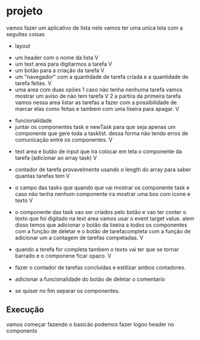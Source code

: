 # projeto
vamos fazer um aplicativo de lista nele vamos ter uma unica tela com a seguites coisas
* layout
- um header com o nome da lista V
- um text area para digitarmos a tarefa V
- um botão para a criação da tarefa V
- um "navegador" com a quantidade de tarefa criada e a quantidade de tarefa feitas. V
- uma area com duas opões
    1 caso não tenha nenhuma tarefa vamos mostrar um aviso de não tem tarefa V
    2 a partira da primeira tarefa vamos nessa area listar as tarefas a fazer com a possibilidade de marcar elas como feitas e tambem com uma lixeira para apagar. V
* funcionalidade
* juntar os componentes task e newTask para que seja apenas um componente que gere toda a tasklist. dessa forma não tendo erros de comunicação entre os componentes. V

- text area e butão de input que ira colocar em tela o componente da tarefa (adicionar ao array task) V
- contador de tarefa provavelmente usando o length do array para saber quantas tarefas tem V

- o campo das tasks que quando que vai mostrar os componente task e caso não tenha nenhum componente ira mostrar uma box com icone e texto V
- o componente das task vao ser criados pelo botão e vao ter conter o texto que foi digitado na text area vamos usar o event target value. alem disso temos que adicionar o botão da lixeira a todos os componentes com a função de deletar e o botão de tarefacompleta com a função de adicionar um a contagem de tarefas competadas. V
- quando a terefa for completa tambem o texto vai ter que se tornar barrado e o componene ficar opaco. V

- fazer o contador de tarefas concluidas e estilizar ambos contadores.
- adicionar a funcionalidade do botão de deletar o comentario
- se quiser no fim separar os componentes.


## Execução
vamos começar fazendo o basicão podemos fazer logoo header no components 
